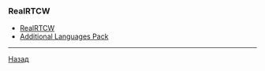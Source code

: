 ### RealRTCW

- [RealRTCW](https://github.com/wolfetplayer/RealRTCW/releases)
- [Additional Languages Pack](https://www.moddb.com/mods/realrtcw-realism-mod/downloads)

<hr>

[Назад](../../../README.md)
